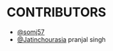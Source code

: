 # CONTRIBUTORS

- [@somj57](https://github.com/somj57)
- [@Jatinchourasia](https://github.com/Jatinchourasia)
pranjal singh
